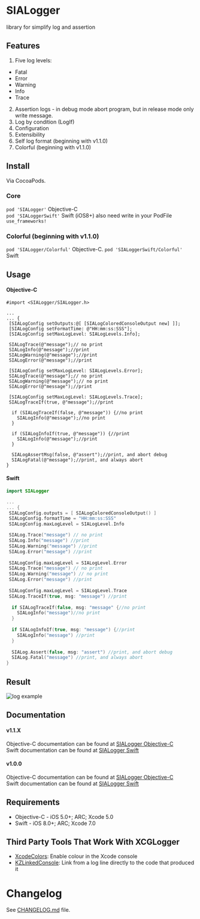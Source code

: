 # SIALogger
library for simplify log and assertion

## Features

1. Five log levels:
  * Fatal
  * Error
  * Warning
  * Info
  * Trace
2. Assertion logs - in debug mode abort program, but in release mode only write message.
3. Log by condition (LogIf)
4. Configuration
5. Extensibility
6. Self log format (beginning with v1.1.0)
7. Colorful (beginning with v1.1.0)

## Install
Via CocoaPods.

### Core
`pod 'SIALogger'` Objective-C  
`pod 'SIALoggerSwift'` Swift (iOS8+) also need write in your PodFile `use_frameworks!`

### Colorful (beginning with v1.1.0)
`pod 'SIALogger/Colorful'` Objective-C.
`pod 'SIALoggerSwift/Colorful'` Swift

## Usage
#### Objective-C
```Obj-C
#import <SIALogger/SIALogger.h>

...
... {
 [SIALogConfig setOutputs:@[ [SIALogColoredConsoleOutput new] ]];
 [SIALogConfig setFormatTime: @"HH:mm:ss:SSS"];
 [SIALogConfig setMaxLogLevel: SIALogLevels.Info];

 SIALogTrace(@"message");// no print
 SIALogInfo(@"message");//print
 SIALogWarning(@"message");//print
 SIALogError(@"message");//print
  
 [SIALogConfig setMaxLogLevel: SIALogLevels.Error];
 SIALogTrace(@"message");// no print
 SIALogWarning(@"message");// no print
 SIALogError(@"message");//print
  
 [SIALogConfig setMaxLogLevel: SIALogLevels.Trace];
 SIALogTraceIf(true, @"message");//print
  
  if (SIALogTraceIf(false, @"message")) {//no print
    SIALogInfo(@"message");//no print
  }
  
  if (SIALogInfoIf(true, @"message")) {//print
    SIALogInfo(@"message");//print
  }
  
  SIALogAssertMsg(false, @"assert");//print, and abort debug
  SIALogFatal(@"message");//print, and always abort
}

```
#### Swift
```Swift
import SIALogger

...
... {
 SIALogConfig.outputs = [ SIALogColoredConsoleOutput() ]
 SIALogConfig.formatTime = "HH:mm:ss:SSS"
 SIALogConfig.maxLogLevel = SIALogLevel.Info

 SIALog.Trace("message") // no print
 SIALog.Info("message") //print
 SIALog.Warning("message") //print
 SIALog.Error("message") //print
  
 SIALogConfig.maxLogLevel = SIALogLevel.Error
 SIALog.Trace("message") // no print
 SIALog.Warning("message") // no print
 SIALog.Error("message") //print
  
 SIALogConfig.maxLogLevel = SIALogLevel.Trace
 SIALog.TraceIf(true, msg: "message") //print
  
  if SIALogTraceIf(false, msg: "message" {//no print
    SIALogInfo("message")//no print
  }
  
  if SIALogInfoIf(true, msg: "message") {//print
    SIALogInfo("message") //print
  }
  
  SIALog.Assert(false, msg: "assert") //print, and abort debug
  SIALog.Fatal("message") //print, and always abort
}
```

## Result
![log example](https://cloud.githubusercontent.com/assets/5517599/15848089/800436b6-2cac-11e6-8144-e137a9db9ab2.png)

## Documentation
#### v1.1.X
Objective-C documentation can be found at [SIALogger Objective-C](https://github.com/ivlevAstef/SIALogger/wiki/SIALogger-Objective-C_v110)  
Swift documentation can be found at [SIALogger Swift](https://github.com/ivlevAstef/SIALogger/wiki/SIALogger-Swift_v110)

#### v1.0.0
Objective-C documentation can be found at [SIALogger Objective-C](https://github.com/ivlevAstef/SIALogger/wiki/SIALogger-Objective-C)  
Swift documentation can be found at [SIALogger Swift](https://github.com/ivlevAstef/SIALogger/wiki/SIALogger-Swift)

## Requirements
* Objective-C - iOS 5.0+; ARC; Xcode 5.0
* Swift - iOS 8.0+; ARC; Xcode 7.0

## Third Party Tools That Work With XCGLogger
* [XcodeColors](https://github.com/robbiehanson/XcodeColors): Enable colour in the Xcode console 
* [KZLinkedConsole](https://github.com/krzysztofzablocki/KZLinkedConsole): Link from a log line directly to the code that produced it 

# Changelog
See [CHANGELOG.md](https://github.com/ivlevAstef/SIALogger/blob/master/CHANGELOG.md) file.
